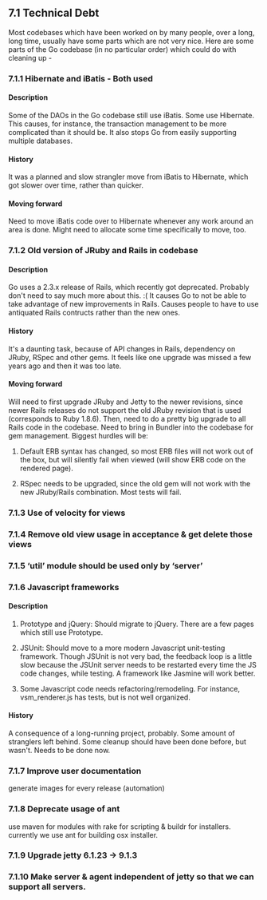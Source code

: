 ## 7.1 Technical Debt
Most codebases which have been worked on by many people, over a long, long time, usually have some parts which are not very nice. Here are some parts of the Go codebase (in no particular order) which could do with cleaning up -

### 7.1.1 Hibernate and iBatis - Both used
#### Description
Some of the DAOs in the Go codebase still use iBatis. Some use Hibernate. This causes, for instance, the transaction
management to be more complicated than it should be. It also stops Go from easily supporting multiple databases.

#### History
It was a planned and slow strangler move from iBatis to Hibernate, which got slower over time, rather than quicker.

#### Moving forward
Need to move iBatis code over to Hibernate whenever any work around an area is done. Might need to allocate some time
specifically to move, too.

### 7.1.2 Old version of JRuby and Rails in codebase
#### Description
Go uses a 2.3.x release of Rails, which recently got deprecated. Probably don't need to say much more about this. :(
It causes Go to not be able to take advantage of new improvements in Rails. Causes people to have to use antiquated
Rails contructs rather than the new ones.

#### History
It's a daunting task, because of API changes in Rails, dependency on JRuby, RSpec and other gems. It feels like one
upgrade was missed a few years ago and then it was too late.

#### Moving forward
Will need to first upgrade JRuby and Jetty to the newer revisions, since newer Rails releases do not support the old
JRuby revision that is used (corresponds to Ruby 1.8.6). Then, need to do a pretty big upgrade to all Rails code in
the codebase. Need to bring in Bundler into the codebase for gem management. Biggest hurdles will be:

1. Default ERB syntax has changed, so most ERB files will not work out of the box, but will silently fail when viewed
(will show ERB code on the rendered page).

2. RSpec needs to be upgraded, since the old gem will not work with the new JRuby/Rails combination. Most tests will
fail.

### 7.1.3 Use of velocity for views

### 7.1.4 Remove old view usage in acceptance & get delete those views

### 7.1.5 ‘util’ module should be used only by ‘server’

### 7.1.6 Javascript frameworks
#### Description
1. Prototype and jQuery: Should migrate to jQuery. There are a few pages which still use Prototype.

2. JSUnit: Should move to a more modern Javascript unit-testing framework. Though JSUnit is not very bad, the feedback
loop is a little slow because the JSUnit server needs to be restarted every time the JS code changes, while
testing. A framework like Jasmine will work better.

3. Some Javascript code needs refactoring/remodeling. For instance, vsm_renderer.js has tests, but is not well
organized.

#### History
A consequence of a long-running project, probably. Some amount of stranglers left behind. Some cleanup should have
been done before, but wasn't. Needs to be done now.

### 7.1.7 Improve user documentation
generate images for every release (automation)

### 7.1.8 Deprecate usage of ant
use maven for modules with rake for scripting & buildr for installers. currently we use ant for building osx installer.

### 7.1.9 Upgrade jetty 6.1.23 -> 9.1.3

### 7.1.10 Make server & agent independent of jetty so that we can support all servers.

